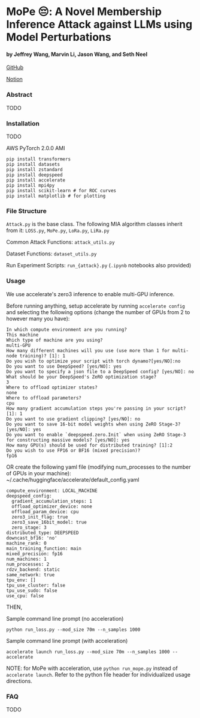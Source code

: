 # MoPe 😔: A Novel Membership Inference Attack against LLMs using Model Perturbations
#### by Jeffrey Wang, Marvin Li, Jason Wang, and Seth Neel

[GitHub](https://github.com/safr-ml-lab/llm-mi)

[Notion](https://boom-oval-dbd.notion.site/Project-Sheet-MIAs-Against-LLMs-664235d3958a40a7a43720ce6f6a90fb)

### Abstract

TODO

### Installation

TODO

AWS PyTorch 2.0.0 AMI
```
pip install transformers
pip install datasets
pip install zstandard
pip install deepspeed
pip install accelerate
pip install mpi4py
pip install scikit-learn # for ROC curves
pip install matplotlib # for plotting
```

### File Structure

`Attack.py` is the base class. The following MIA algorithm classes inherit from it: `LOSS.py`, `MoPe.py`, `LoRa.py`, `LiRa.py`

Common Attack Functions: `attack_utils.py`

Dataset Functions: `dataset_utils.py`

Run Experiment Scripts: `run_{attack}.py` (`.ipynb` notebooks also provided)

### Usage

We use accelerate's zero3 inference to enable multi-GPU inference.

Before running anything, setup accelerate by running `accelerate config` and selecting the following options (change the number of GPUs from 2 to however many you have):
```
In which compute environment are you running?
This machine                                                                                                                                                
Which type of machine are you using?                                                                                                                        
multi-GPU                                                                                                                                                   
How many different machines will you use (use more than 1 for multi-node training)? [1]: 1                                                                  
Do you wish to optimize your script with torch dynamo?[yes/NO]:no                                                                                           
Do you want to use DeepSpeed? [yes/NO]: yes                                                                                                                 
Do you want to specify a json file to a DeepSpeed config? [yes/NO]: no                                                                                      
What should be your DeepSpeed's ZeRO optimization stage?
3                                                                                                                                                           
Where to offload optimizer states?                                                                                                                          
none                                                                                                                                                        
Where to offload parameters?                                                                                                                                
cpu                                                                                                                                                         
How many gradient accumulation steps you're passing in your script? [1]: 1                                                                                  
Do you want to use gradient clipping? [yes/NO]: no                                                                                                          
Do you want to save 16-bit model weights when using ZeRO Stage-3? [yes/NO]: yes                                                                             
Do you want to enable `deepspeed.zero.Init` when using ZeRO Stage-3 for constructing massive models? [yes/NO]: yes
How many GPU(s) should be used for distributed training? [1]:2
Do you wish to use FP16 or BF16 (mixed precision)?
fp16                                 
```
OR create the following yaml file (modifying num_processes to the number of GPUs in your machine):
~/.cache/huggingface/accelerate/default_config.yaml
```
compute_environment: LOCAL_MACHINE
deepspeed_config:
  gradient_accumulation_steps: 1
  offload_optimizer_device: none
  offload_param_device: cpu
  zero3_init_flag: true
  zero3_save_16bit_model: true
  zero_stage: 3
distributed_type: DEEPSPEED
downcast_bf16: 'no'
machine_rank: 0
main_training_function: main
mixed_precision: fp16
num_machines: 1
num_processes: 2
rdzv_backend: static
same_network: true
tpu_env: []
tpu_use_cluster: false
tpu_use_sudo: false
use_cpu: false
```

THEN,

Sample command line prompt (no acceleration)
```
python run_loss.py --mod_size 70m --n_samples 1000
```
Sample command line prompt (with acceleration)
```
accelerate launch run_loss.py --mod_size 70m --n_samples 1000 --accelerate
```

NOTE: for MoPe with acceleration, use `python run_mope.py` instead of `accelerate launch`. Refer to the python file header for individualized usage directions.

### FAQ

TODO